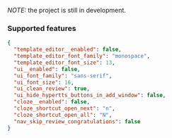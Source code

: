 *NOTE:* the project is still in development.

### Supported features
```json
{
  "template_editor__enabled": false,
  "template_editor_font_family": "monospace",
  "template_editor_font_size": 13,
  "ui__enabled": false,
  "ui_font_family": "sans-serif",
  "ui_font_size": 16,
  "ui_clean_review": true,
  "ui_hide_hypertts_buttons_in_add_window": false,
  "cloze__enabled": false,
  "cloze_shortcut_open_next": "n",
  "cloze_shortcut_open_all": "N",
  "nav_skip_review_congratulations": false
}
```
